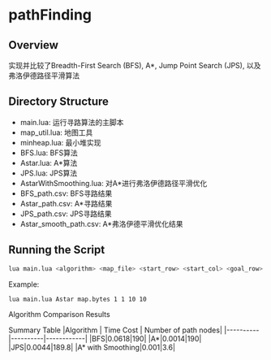 # pathFinding
## Overview
实现并比较了Breadth-First Search (BFS), A*, Jump Point Search (JPS), 以及弗洛伊德路径平滑算法

## Directory Structure
- main.lua: 运行寻路算法的主脚本
- map_util.lua: 地图工具
- minheap.lua: 最小堆实现
- BFS.lua: BFS算法
- Astar.lua: A*算法
- JPS.lua: JPS算法
- AstarWithSmoothing.lua: 对A*进行弗洛伊德路径平滑优化
- BFS_path.csv: BFS寻路结果
- Astar_path.csv: A*寻路结果
- JPS_path.csv: JPS寻路结果
- Astar_smooth_path.csv: A*弗洛伊德平滑优化结果

## Running the Script
```bash
lua main.lua <algorithm> <map_file> <start_row> <start_col> <goal_row> <goal_col> 
```
Example:
```bash
lua main.lua Astar map.bytes 1 1 10 10
```

Algorithm Comparison Results

Summary Table
|Algorithm | Time Cost | Number of path nodes|
|----------|----------|------------|
|BFS|0.0618|190|
|A*|0.0014|190|
|JPS|0.0044|189.8|
|A* with Smoothing|0.001|3.6|